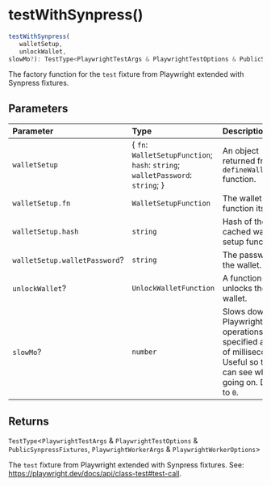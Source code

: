 # testWithSynpress()

```ts
testWithSynpress(
   walletSetup, 
   unlockWallet, 
slowMo?): TestType<PlaywrightTestArgs & PlaywrightTestOptions & PublicSynpressFixtures, PlaywrightWorkerArgs & PlaywrightWorkerOptions>
```

The factory function for the `test` fixture from Playwright extended with Synpress fixtures.

## Parameters

| Parameter | Type | Description |
| :------ | :------ | :------ |
| `walletSetup` | \{   `fn`: `WalletSetupFunction`;   `hash`: `string`;   `walletPassword`: `string`;   } | An object returned from the `defineWalletSetup` function. |
| `walletSetup.fn` | `WalletSetupFunction` | The wallet setup function itself. |
| `walletSetup.hash` | `string` | Hash of the cached wallet setup function. |
| `walletSetup.walletPassword`? | `string` | The password of the wallet. |
| `unlockWallet`? | `UnlockWalletFunction` | A function that unlocks the wallet. |
| `slowMo`? | `number` | Slows down Playwright operations by the specified amount of milliseconds. Useful so that you can see what is going on. Defaults to `0`. |

## Returns

`TestType`\<`PlaywrightTestArgs` & `PlaywrightTestOptions` & `PublicSynpressFixtures`, `PlaywrightWorkerArgs` & `PlaywrightWorkerOptions`\>

The `test` fixture from Playwright extended with Synpress fixtures. See: https://playwright.dev/docs/api/class-test#test-call.

